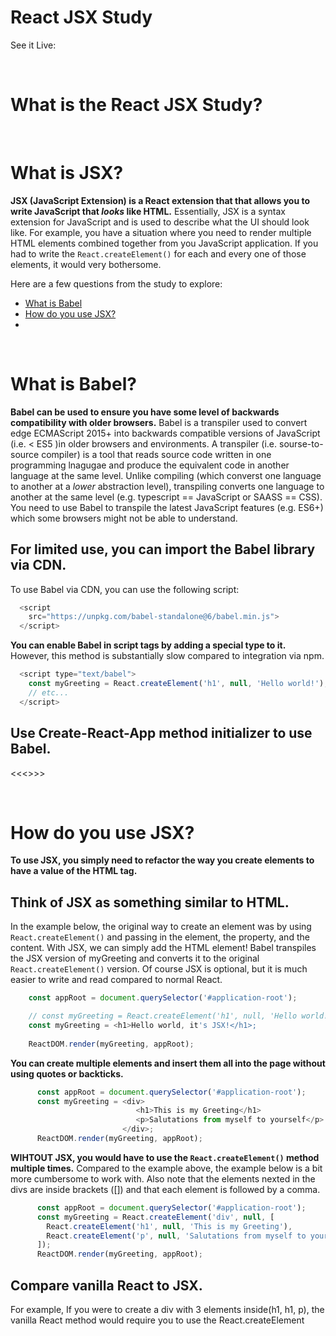 # React JSX Study
See it Live: 

<br>

# What is the React JSX Study?


<br>

# What is JSX?
 
**JSX (JavaScript Extension) is a React extension that that allows you to write JavaScript that *looks* like HTML.** Essentially, JSX  is a syntax extension for JavaScript and is used to describe what the UI should look like. For example, you have a situation where you need to render multiple HTML elements combined together from you JavaScript application. If you had to write the ```React.createElement()``` for each and every one of those elements, it would very bothersome.

Here are a few questions from the study to explore:

* [What is Babel](#What-is-Babel)
* [How do you use JSX?](#How-do-you-use-JSX)
* [](#)

<br>

# What is Babel?
**Babel can be used to ensure you have some level of backwards compatibility with older browsers.** Babel is a transpiler used to convert edge ECMAScript 2015+ into backwards compatible versions of JavaScript (i.e. < ES5 )in older browsers and environments. A transpiler (i.e. sourse-to-source compiler) is a tool that reads source code written in one programming lnagugae and produce the equivalent code in another language at the same level. Unlike compiling (which converst one language to another at a *lower* abstraction level), transpiling converts one language to another at the same level (e.g. typescript == JavaScript or SAASS == CSS). You need to use Babel to transpile the latest JavaScript features (e.g. ES6+) which some browsers might not be able to understand.


## For limited use, you can import the Babel library via CDN.
To use Babel via CDN, you can use the following script:
```JavaScript
  <script
    src="https://unpkg.com/babel-standalone@6/babel.min.js">
  </script>
```

**You can enable Babel in script tags by adding a special type to it.** However, this method is substantially slow compared to integration via npm.
```JavaScript
  <script type="text/babel">                                                     // type added to script tag.
    const myGreeting = React.createElement('h1', null, 'Hello world!');
    // etc...
  </script>
```

## Use Create-React-App method initializer to use Babel.
<<<>>>


<br>

# How do you use JSX?

**To use JSX, you simply need to refactor the way you create elements to have a value of the HTML tag.** 

## Think of JSX as something similar to HTML.
In the example below, the original way to create an element was by using ```React.createElement()``` and passing in the element, the property, and the content. With JSX, we can simply add the HTML element! Babel transpiles the JSX version of myGreeting and converts it to the original ```React.createElement()``` version. Of course JSX is optional, but it is much easier to write and read compared to normal React. 
```JavaScript
    const appRoot = document.querySelector('#application-root');

    // const myGreeting = React.createElement('h1', null, 'Hello world!');       // Vanilla React.
    const myGreeting = <h1>Hello world, it's JSX!</h1>;                          // JSX Refactor.
    
    ReactDOM.render(myGreeting, appRoot);
```

**You can create multiple elements and insert them all into the page without using quotes or backticks.**
```JavaScript
      const appRoot = document.querySelector('#application-root');
      const myGreeting = <div>                                                   // Multiple elements.
                            <h1>This is my Greeting</h1>
                            <p>Salutations from myself to yourself</p>
                         </div>;
      ReactDOM.render(myGreeting, appRoot);
```

**WIHTOUT JSX, you would have to use the ```React.createElement()``` method multiple times.**
Compared to the example above, the example below is a bit more cumbersome to work with. Also note that the elements nexted in the divs are inside brackets ([]) and that each element is followed by a comma.
```JavaScript
      const appRoot = document.querySelector('#application-root');
      const myGreeting = React.createElement('div', null, [
        React.createElement('h1', null, 'This is my Greeting'),
        React.createElement('p', null, 'Salutations from myself to yourself')
      ]);
      ReactDOM.render(myGreeting, appRoot);
```







## Compare vanilla React to JSX.
For example, If you were to create a div with 3 elements inside(h1, h1, p), the vanilla React method would require you to use the React.createElement
